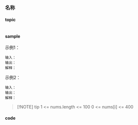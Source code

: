 ### 名称
#### topic
```

```

#### sample
示例1：
```
输入：
输出：
解释：
```
示例2：
```
输入：
输出：
解释：
```


> [!NOTE] tip
> 1 <= nums.length <= 100
> 0 <= nums[i] <= 400

#### code
```java

```
